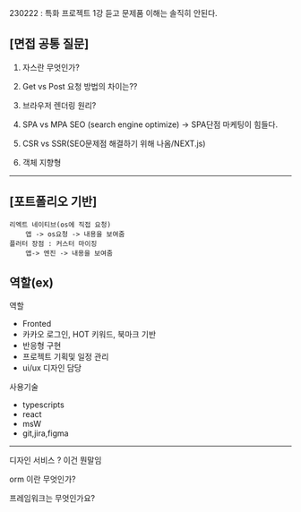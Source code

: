 230222 : 특화 프로젝트 1강 듣고 문제품 이해는 솔직히 안된다.
## [면접 공통 질문]
1. 자스란 무엇인가?

2. Get vs Post 요청 방법의 차이는??

3. 브라우저 렌더링 원리?

4. SPA vs MPA
	SEO (search engine optimize) -> SPA단점 마케팅이 힘들다.
5. CSR vs SSR(SEO문제점 해결하기 위해 나옴/NEXT.js)
6. 객체 지향형 
----
## [포트폴리오 기반]
	리엑트 네이티브(os에 직접 요청)
		앱 -> os요청 -> 내용을 보여줌
	플러터 장점 : 커스터 마이징
		앱-> 엔진 -> 내용을 보여줌 
## 역할(ex)
역할
- Fronted
- 카카오 로그인, HOT 키워드, 북마크 기반
- 반응형 구현
- 프로젝트 기획및 일정 관리
- ui/ux 디자인 담당

사용기술
- typescripts
- react
- msW
- git,jira,figma
----
디자인 서비스 ? 이건 뭔말임

orm 이란 무엇인가?

프레임워크는 무엇인가요?
